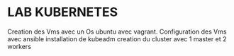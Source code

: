 # LAB KUBERNETES
Creation des Vms avec un Os ubuntu avec vagrant.
Configuration des Vms avec ansible
installation de kubeadm
creation du cluster avec 1 master et 2 workers
